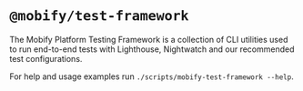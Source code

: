 # `@mobify/test-framework`

The Mobify Platform Testing Framework is a collection of CLI utilities used to run end-to-end tests with Lighthouse, Nightwatch and our recommended test configurations.

For help and usage examples run `./scripts/mobify-test-framework --help`.